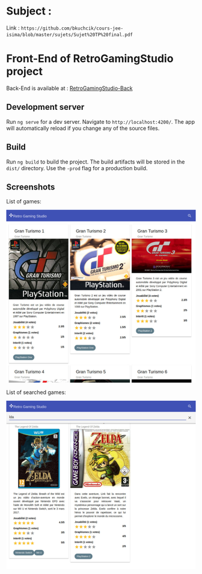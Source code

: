 # Subject :

Link : `https://github.com/bkuchcik/cours-jee-isima/blob/master/sujets/Sujet%20TP%20final.pdf`

# Front-End of RetroGamingStudio project

Back-End is available at : [RetroGamingStudio-Back](https://github.com/vmizoules/RetroGamingStudio-Back)

## Development server
Run `ng serve` for a dev server. Navigate to `http://localhost:4200/`. The app will automatically reload if you change any of the source files.

## Build

Run `ng build` to build the project. The build artifacts will be stored in the `dist/` directory. Use the `-prod` flag for a production build.

## Screenshots

List of games:

![Screenshot](/screenshots/game-list.jpg?raw=true "Screenshot game list")

List of searched games:

![Screenshot](/screenshots/game-research.jpg?raw=true "Screenshot game research")

